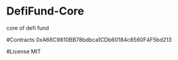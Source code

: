 # DefiFund-Core
core of defi fund

#Contracts
0xA66C9810BB78bdbca1CDb60184c8560F4F5bd213

#License
MIT
